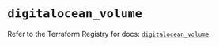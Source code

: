 # `digitalocean_volume`

Refer to the Terraform Registry for docs: [`digitalocean_volume`](https://registry.terraform.io/providers/digitalocean/digitalocean/2.49.1/docs/resources/volume).
